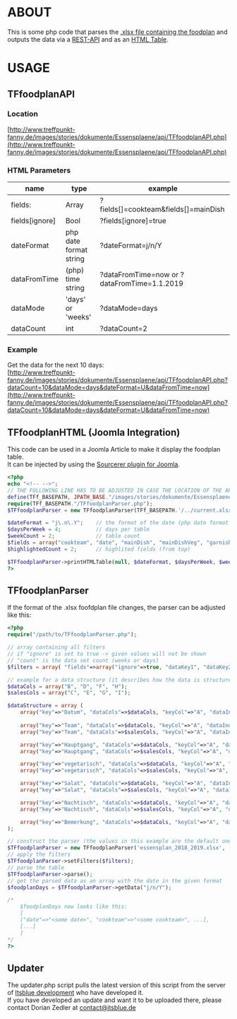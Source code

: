 # ABOUT

This is some php code that parses the [.xlsx file containing the foodplan](http://www.treffpunkt-fanny.de/images/stories/dokumente/Essensplaene/current.xlsx) and outputs the data via a [REST-API](http://www.treffpunkt-fanny.de/images/stories/dokumente/Essensplaene/api/TFfoodplanAPI.php) and as an [HTML Table](http://www.treffpunkt-fanny.de/fuer-schueler-und-lehrer/speiseplan.html).  

# USAGE
## TFfoodplanAPI
### Location
[http://www.treffpunkt-fanny.de/images/stories/dokumente/Essensplaene/api/TFfoodplanAPI.php](http://www.treffpunkt-fanny.de/images/stories/dokumente/Essensplaene/api/TFfoodplanAPI.php)

### HTML Parameters
| name           | type                   | example                                      |
| ---------------| -----------------------|----------------------------------------------|
| fields:        | Array                  | ?fields[]=cookteam&fields[]=mainDish         |
| fields[ignore] | Bool                   | ?fields[ignore]=true                         |
| dateFormat     | php date format string | ?dateFormat=j/n/Y                            |
| dataFromTime   | (php) time string      | ?dataFromTime=now or ?dataFromTime=1.1.2019  |
| dataMode       | 'days' or 'weeks'      | ?dataMode=days                               |
| dataCount      | int                    | ?dataCount=2                                 |

### Example
Get the data for the next 10 days:  
[http://www.treffpunkt-fanny.de/images/stories/dokumente/Essensplaene/api/TFfoodplanAPI.php?dataCount=10&dataMode=days&dateFormat=U&dataFromTime=now](http://www.treffpunkt-fanny.de/images/stories/dokumente/Essensplaene/api/TFfoodplanAPI.php?dataCount=10&dataMode=days&dateFormat=U&dataFromTime=now)


## TFfoodplanHTML (Joomla Integration)
This code can be used in a Joomla Article to make it display the foodplan table.  
It can be injected by using the [Sourcerer plugin for Joomla](https://extensions.joomla.org/extension/sourcerer/).  

```php
<?php
echo "<!-- -->";
// THE FOLLOWING LINE HAS TO BE ADJUSTED IN CASE THE LOCATION OF THE API FILES IS MODIFIED
define(TFf_BASEPATH, JPATH_BASE."/images/stories/dokumente/Essensplaene/api");
require(TFf_BASEPATH."/TFfoodplanParser.php"); 
$TFfoodplanParser = new TFfoodplanParser(TFf_BASEPATH.'/../current.xlsx', 'Essensplan', 'Xlsx'); 

$dateFormat = "j\.n\.Y";    // the format of the date (php date format string)
$daysPerWeek = 4;           // days per table
$weekCount = 2;             // table count
$fields = array("cookteam", "date", "mainDish", "mainDishVeg", "garnish", "dessert");   // displayed fields
$highlightedCount = 2;      // highlited fields (from top)

$TFfoodplanParser->printHTMLTable(null, $dateFormat, $daysPerWeek, $weekCount, $fields, $highlightedCount); 
?>
```

## TFfoodplanParser
If the format of the .xlsx foofdplan file changes, the parser can be adjusted like this:  

```php
<?php
require("/path/to/TFfoodplanParser.php");

// array containing all filters
// if "ignore" is set to true -> given values will not be shown
// "count" is the data set count (weeks or days)
$filters = array( "fields"=>array("ignore"=>true, "dataKey1", "dataKey2"), "data"=>array("fromTime"=>strtotime("time sting(e.g. 'now')"), "mode"=>"data filter mode ('days' or 'weeks')", "count"=>2));

// example for a data structure (it describes how the data is structured inside the table)
$dataCols = array("B", "D", "F", "H");
$salesCols = array("C", "E", "G", "I");

$dataStructure = array (
	array("key"=>"Datum", "dataCols"=>$dataCols, "keyCol"=>"A", "dataIndex"=>0, "name"=>"date"),
	
	array("key"=>"Team", "dataCols"=>$dataCols, "keyCol"=>"A", "dataIndex"=>1, "name"=>"cookteam"),
	array("key"=>"Team", "dataCols"=>$salesCols, "keyCol"=>"A", "dataIndex"=>1, "name"=>"allSales"),

	array("key"=>"Hauptgang", "dataCols"=>$dataCols, "keyCol"=>"A", "dataIndex"=>2, "name"=>"mainDish"),
	array("key"=>"Hauptgang", "dataCols"=>$salesCols, "keyCol"=>"A", "dataIndex"=>2, "name"=>"mainDishSales"),

	array("key"=>"vegetarisch", "dataCols"=>$dataCols, "keyCol"=>"A", "dataIndex"=>3, "name"=>"mainDishVeg"),
	array("key"=>"vegetarisch", "dataCols"=>$salesCols, "keyCol"=>"A", "dataIndex"=>3, "name"=>"mainDishVegSales"),

	array("key"=>"Salat", "dataCols"=>$dataCols, "keyCol"=>"A", "dataIndex"=>4, "name"=>"garnish"),
	array("key"=>"Salat", "dataCols"=>$salesCols, "keyCol"=>"A", "dataIndex"=>4, "name"=>"garnishSales"),

	array("key"=>"Nachtisch", "dataCols"=>$dataCols, "keyCol"=>"A", "dataIndex"=>5, "name"=>"dessert"),
	array("key"=>"Nachtisch", "dataCols"=>$salesCols, "keyCol"=>"A", "dataIndex"=>5, "name"=>"dessertSales"),

	array("key"=>"Bemerkung", "dataCols"=>$dataCols, "keyCol"=>"A", "dataIndex"=>6, "name"=>"note")
);

// construct the parser (the values in this example are the default ones -> you could run it without any and your achive the same result)
$TFfoodplanParser = new TFfoodplanParser('essensplan_2018_2019.xlsx', 'Essensplan 2018-2019', 'Xlsx', $dataStructure);
// apply the filters
$TFfoodplanParser->setFilters($filters);
// parse the table
$TFfoodplanParser->parse();
// get the parsed data as an array with the date in the given format
$foodplanDays = $TFfoodplanParser->getData("j/n/Y");

/*
	$foodplanDays now looks like this:
	[
	["date"=>"<some date>", "cookteam"=>"<some cookteam>", ...],
	[...]
	]
*/
?>
```

## Updater
The updater.php script pulls the latest version of this script from the server of [Itsblue development](https://itsblue.de) who have developed it.  
If you have developed an update and want it to be uploaded there, please contact Dorian Zedler at [contact@itsblue.de](mailto:contact@itsblue.de)  
